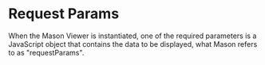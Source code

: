 # Request Params
When the Mason Viewer is instantiated, one of the required parameters is a JavaScript object that contains the data to be displayed, what Mason refers to as "requestParams". 
